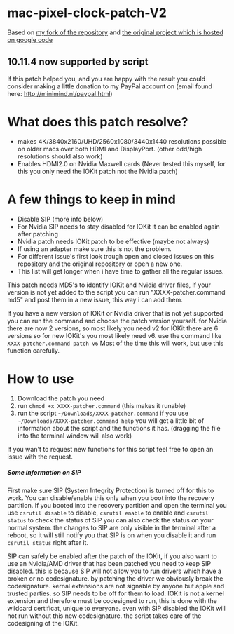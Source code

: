 # mac-pixel-clock-patch-V2

Based on [my fork of the repository](https://github.com/floris497/mac-pixel-clock-patch) and [the original project which is hosted on google code](https://code.google.com/p/mac-pixel-clock-patch/wiki/Documentation)

## 10.11.4 now supported by script

If this patch helped you, and you are happy with the result you could consider making a little donation to my PayPal account on (email found here: http://minimind.nl/paypal.html)

# What does this patch resolve?

* makes 4K/3840x2160/UHD/2560x1080/3440x1440 resolutions possible on older macs over both HDMI and DisplayPort. (other odd/high resolutions should also work)
* Enables HDMI2.0 on Nvidia Maxwell cards (Never tested this myself, for this you only need the IOKit patch not the Nvidia patch)

# A few things to keep in mind

* Disable SIP (more info below)
* For Nvidia SIP needs to stay disabled for IOKit it can be enabled again after patching
* Nvidia patch needs IOKit patch to be effective (maybe not always)
* If using an adapter make sure this is not the problem.
* For different issue's first look trough open and closed issues on this repository and the original repository or open a new one.
* This list will get longer when i have time to gather all the regular issues.

This patch needs MD5's to identify IOKit and Nvidia driver files, if your version is not yet added to the script you can run "XXXX-patcher.command md5" and post them in a new issue, this way i can add them.

If you have a new version of IOKit or Nvidia driver that is not yet supported you can run the command and choose the patch version yourself. for Nvidia there are now 2 versions, so most likely you need v2 for IOKit there are 6 versions so for new IOKit's you most likely need v6. use the command like ```XXXX-patcher.command patch v6``` Most of the time this will work, but use this function carefully.

How to use
=

1. Download the patch you need
2. run ```chmod +x XXXX-patcher.command``` (this makes it runable)
3. run the script ```~/Downloads/XXXX-patcher.command``` if you use ```~/Downloads/XXXX-patcher.command help``` you will get a little bit of information about the script and the functions it has. (dragging the file into the terminal window will also work)

If you wan't to request new functions for this script feel free to open an issue with the request.

##### Some information on SIP

First make sure SIP (System Integrity Protection) is turned off for this to work.
You can disable/enable this only when you boot into the recovery partition.
If you booted into the recovery partition and open the terminal you use ```csrutil disable``` to disable, ```csrutil enable``` to enable and ```csrutil status``` to check the status of SIP you can also check the status on your normal system.
the changes to SIP are only visible in the terminal after a reboot, so it will still notify you that SIP is on when you disable it and run ```csrutil status``` right after it.

SIP can safely be enabled after the patch of the IOKit, if you also want to use an Nvidia/AMD driver that has been patched you need to keep SIP disabled. this is because SIP will not allow you to run drivers which have a broken or no codesignature. by patching the driver we obviously break the codesignature.
kernal extensions are not signable by anyone but apple and trusted parties. so SIP needs to be off for them to load.
IOKit is not a kernel extension and therefore must be codesigned to run, this is done with the wildcard certificat, unique to everyone. even with SIP disabled the IOKit will not run without this new codesignature. the script takes care of the codesigning of the IOKit. 
